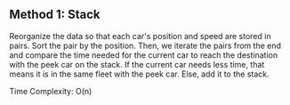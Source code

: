 ## Method 1: Stack

Reorganize the data so that each car's position and speed are stored in pairs. Sort the pair by the position. Then, we iterate the pairs from the end and compare the time needed for the current car to reach the destination with the peek car on the stack. If the current car needs less time, that means it is in the same fleet with the
peek car. Else, add it to the stack.

Time Complexity: O(n)
